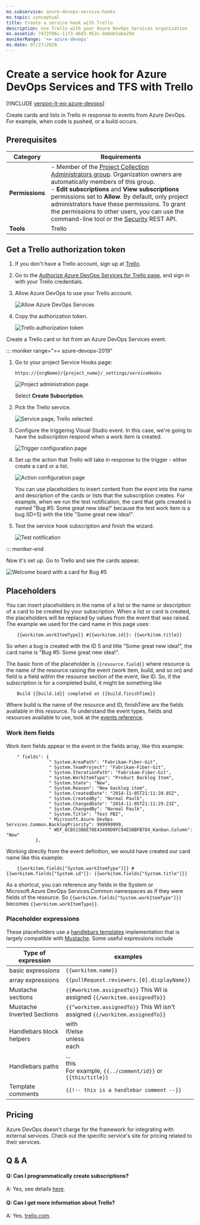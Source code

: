 ```yaml
---
ms.subservice: azure-devops-service-hooks
ms.topic: conceptual
title: Create a service hook with Trello
description: Use Trello with your Azure DevOps Services organization
ms.assetid: 7472f06c-11f3-4603-953c-9a0de5abe29d
monikerRange: '<= azure-devops'
ms.date: 07/27/2020
---
```


# Create a service hook for Azure DevOps Services and TFS with Trello

[!INCLUDE [version-lt-eq-azure-devops](../../includes/version-lt-eq-azure-devops.md)]

Create cards and lists in Trello in response to events from Azure DevOps.
For example, when code is pushed, or a build occurs.

## Prerequisites

| Category | Requirements |
|--------------|-------------|
|**Permissions**| - Member of the [Project Collection Administrators group](../organizations/security/look-up-project-collection-administrators.md). Organization owners are automatically members of this group.<br>- **Edit subscriptions** and **View subscriptions** permissions set to **Allow**. By default, only project administrators have these permissions. To grant the permissions to other users, you can use the command-line tool or the [Security](/rest/api/azure/devops/security/?view=azure-devops-rest-6.0&preserve-view=true) REST API.|
|**Tools**|Trello  |

## Get a Trello authorization token

1. If you don't have a Trello account, sign up at [Trello](https://trello.com/signup).

2. Go to the [Authorize Azure DevOps Services for Trello page](https://trello.com/1/authorize?key=7d6630fd03ac2b6fc9fde2f2ef0c4096&name=Visual%20Studio%20Online&expiration=never&response_type=token&scope=read%2cwrite), and sign in with your Trello credentials.

3. Allow Azure DevOps to use your Trello account.

   ![Allow Azure DevOps Services](./media/trello/allow.png)

4. Copy the authorization token.

   ![Trello authorization token](./media/trello/authorization-token.png) 

Create a Trello card or list from an Azure DevOps Services event.

::: moniker range=">= azure-devops-2019"

1. Go to your project Service Hooks page: 

	`https://{orgName}/{project_name}/_settings/serviceHooks`

	![Project administration page](./media/add-devops-service-hook.png)

	Select **Create Subscription**.

1. Pick the Trello service.

   ![Service page, Trello selected](./media/trello/service.png)

1. Configure the triggering Visual Studio event. In this case,
we're going to have the subscription respond when a work item is created.

   ![Trigger configuration page](./media/trello/trigger.png)


1. Set up the action that Trello will take in response to the trigger -
either create a card or a list.

   ![Action configuration page](./media/trello/action.png)

   You can use  placeholders to insert content from the event into the
   name and description of the cards or lists that the subscription creates.
   For example, when we run the test notification, the card that gets created is named
   "Bug #5: Some great new idea!" because the test work item is a bug (ID=5)
   with the title "Some great new idea!".

1. Test the service hook subscription and finish the wizard.

   ![Test notification](./media/trello/test.png) 

::: moniker-end



Now it's set up. Go to Trello and see the cards appear.

![Welcome board with a card for Bug #5](./media/trello/welcome-board.png)

## Placeholders

You can insert placeholders in the name of a list or the name or description of a card to be created by your subscription.
When a list or card is created, the placeholders will be replaced by values from the event that was raised.
The example we used for the card name in this page uses:

```
    {{workitem.workItemType}} #{{workitem.id}}: {{workitem.title}}
```

So when a bug is created with the ID 5 and title "Some great new idea!",
the card name is "Bug #5: Some great new idea!".

The basic form of the placeholder is ```{{resource.field}}```
where resource is the name of the resource raising the event (work item, build, and so on)
and field is a field within the resource section of the event, like ID.
So, if the subscription is for a completed build, it might be something like

```
    Build {{build.id}} completed at {{build.finishTime}}
```

Where build is the name of the resource and ID, finishTime are the fields available in this resource. To understand the event types, fields and resources available to use, look at the [events reference](../events.md).

### Work item fields

Work item fields appear in the event in the fields array, like this example:

```
    " fields": {
                " System.AreaPath": "Fabrikam-Fiber-Git", 
                " System.TeamProject": "Fabrikam-Fiber-Git", 
                " System.IterationPath": "Fabrikam-Fiber-Git", 
                " System.WorkItemType": "Product Backlog Item", 
                " System.State": "New", 
                " System.Reason": "New backlog item", 
                " System.CreatedDate": "2014-11-05T21:11:28.85Z", 
                " System.CreatedBy": "Normal Paulk", 
                " System.ChangedDate": "2014-11-05T21:11:29.23Z", 
                " System.ChangedBy": "Normal Paulk", 
                " System.Title": "Test PBI", 
                " Microsoft.Azure DevOps Services.Common.BacklogPriority": 999999999, 
                " WEF_6CB513B6E70E43499D9FC94E5BBFB784_Kanban.Column": "New"
           },
```

Working directly from the event definition, we would have created our card name like this example:

```
    {{workitem.fields["System.workItemType"]}} #{{workitem.fields["System.id"]}: {{workitem.fields["System.title"]}}
```

As a shortcut, you can reference any fields in the System or Microsoft.Azure DevOps Services.Common namespaces
as if they were fields of the resource.
So ```{{workitem.fields["System.workItemType"]}}``` becomes ```{{workitem.workItemType}}```.

### Placeholder expressions

These placeholders use a [handlebars templates](https://handlebarsjs.com/)
implementation that is largely compatible with [Mustache](https://mustache.github.io/mustache.5.html).
Some useful expressions include

Type of expression         | examples
---------------------------|-----------------------------
basic expressions          | ```{{workitem.name}}```
array expressions          | ```{{pullRequest.reviewers.[0].displayName}}```
Mustache sections          | ```{{#workitem.assignedTo}}``` This WI is assigned ```{{/workitem.assignedTo}}```
Mustache Inverted Sections | ```{{^workitem.assignedTo}}``` This WI isn't assigned ```{{/workitem.assignedTo}}```
Handlebars block helpers   | with<br/>if/else<br/>unless<br/>each
Handlebars paths          | ...<br/>this<br/>For example, ```{{../comment/id}}``` or ```{{this/title}}```
Template comments          | ```{{!-- this is a handlebar comment --}}``` 

## Pricing

Azure DevOps doesn't charge for the framework for integrating with external services. Check out the specific service's site
for pricing related to their services. 

## Q & A

<!-- BEGINSECTION class="m-qanda" -->

#### Q: Can I programmatically create subscriptions?

A: Yes, see details [here](../create-subscription.md).

#### Q: Can I get more information about Trello?

A: Yes, [trello.com](https://www.trello.com/).

<!-- ENDSECTION -->
